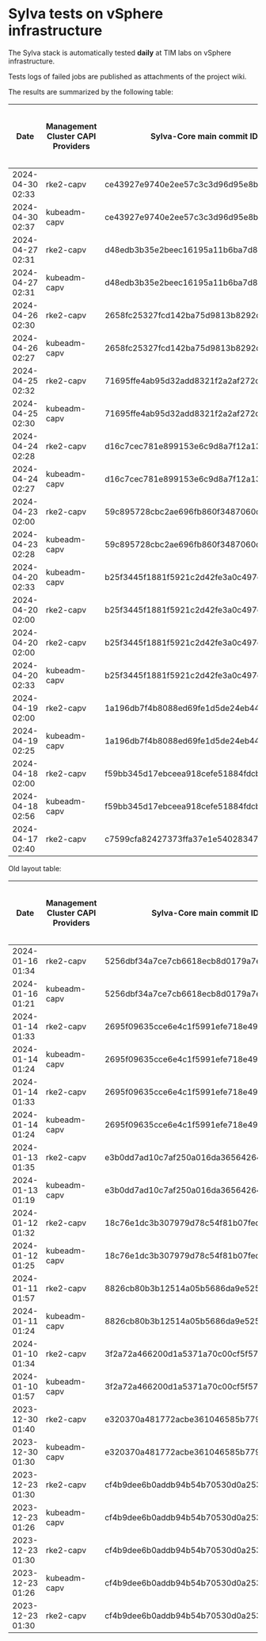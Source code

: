 # Sylva tests on vSphere infrastructure

The Sylva stack is automatically tested **daily** at TIM labs on vSphere infrastructure.

Tests logs of failed jobs are published as attachments of the project wiki.

The results are summarized by the following table:

| Date                      | Management Cluster CAPI Providers | Sylva-Core main commit ID        | Management cluster result                    | Workload cluster result              | Test logs (only for failed tests) |
|---------------------------|-----------------------------------|----------------------------------|----------------------------------------------|--------------------------------------|-----------------------------------|
|2024-04-30 02:33|rke2-capv|ce43927e9740e2ee57c3c3d96d95e8bc22541878|:white_check_mark:|:x:||
|2024-04-30 02:37|kubeadm-capv|ce43927e9740e2ee57c3c3d96d95e8bc22541878|:white_check_mark:|:x:||
|2024-04-27 02:31|rke2-capv|d48edb3b35e2beec16195a11b6ba7d88b16c5a90|:white_check_mark:|:x:||
|2024-04-27 02:31|kubeadm-capv|d48edb3b35e2beec16195a11b6ba7d88b16c5a90|:white_check_mark:|:x:||
|2024-04-26 02:30|rke2-capv|2658fc25327fcd142ba75d9813b8292d337cbd34|:white_check_mark:|:x:||
|2024-04-26 02:27|kubeadm-capv|2658fc25327fcd142ba75d9813b8292d337cbd34|:white_check_mark:|:x:||
|2024-04-25 02:32|rke2-capv|71695ffe4ab95d32add8321f2a2af272cecd0ad3|:white_check_mark:|:white_check_mark:||
|2024-04-25 02:30|kubeadm-capv|71695ffe4ab95d32add8321f2a2af272cecd0ad3|:white_check_mark:|:white_check_mark:||
|2024-04-24 02:28|rke2-capv|d16c7cec781e899153e6c9d8a7f12a13af225a0b|:white_check_mark:|:white_check_mark:||
|2024-04-24 02:27|kubeadm-capv|d16c7cec781e899153e6c9d8a7f12a13af225a0b|:white_check_mark:|:white_check_mark:||
|2024-04-23 02:00|rke2-capv|59c895728cbc2ae696fb860f3487060c4a99b7d9|:x:|N/A|[link](https://gitlab.com/sylva-projects/sylva-core/-/wikis/uploads/de84cda09494f7dc59ff28339ad41645/capv-logs.gz)|
|2024-04-23 02:28|kubeadm-capv|59c895728cbc2ae696fb860f3487060c4a99b7d9|:white_check_mark:|:white_check_mark:|[link](https://gitlab.com/sylva-projects/sylva-core/-/wikis/uploads/de84cda09494f7dc59ff28339ad41645/capv-logs.gz)|
|2024-04-20 02:33|kubeadm-capv|b25f3445f1881f5921c2d42fe3a0c497cb3cbad2|:white_check_mark:|:x:|[link](https://gitlab.com/sylva-projects/sylva-core/-/wikis/uploads/c7bb37b11650e4e4942c88f9ec17ded6/capv-logs.gz)|
|2024-04-20 02:00|rke2-capv|b25f3445f1881f5921c2d42fe3a0c497cb3cbad2|:x:|N/A|[link](https://gitlab.com/sylva-projects/sylva-core/-/wikis/uploads/ea1b7cd6721631497c8bbcb7149104f2/capv-logs.gz)|
|2024-04-20 02:00|rke2-capv|b25f3445f1881f5921c2d42fe3a0c497cb3cbad2|:x:|N/A|[link](https://gitlab.com/sylva-projects/sylva-core/-/wikis/uploads/03e3ebe3ce982ed1c741c415f8aef148/capv-logs.gz)|
|2024-04-20 02:33|kubeadm-capv|b25f3445f1881f5921c2d42fe3a0c497cb3cbad2|:white_check_mark:|:x:|[link](https://gitlab.com/sylva-projects/sylva-core/-/wikis/uploads/03e3ebe3ce982ed1c741c415f8aef148/capv-logs.gz)|
|2024-04-19 02:00|rke2-capv|1a196db7f4b8088ed69fe1d5de24eb44fe6b8fd8|:x:|N/A|[link](https://gitlab.com/sylva-projects/sylva-core/-/wikis/uploads/e47e487be239fe779ac79a425827c087/capv-logs.gz)|
|2024-04-19 02:25|kubeadm-capv|1a196db7f4b8088ed69fe1d5de24eb44fe6b8fd8|:white_check_mark:|:white_check_mark:|[link](https://gitlab.com/sylva-projects/sylva-core/-/wikis/uploads/e47e487be239fe779ac79a425827c087/capv-logs.gz)|
|2024-04-18 02:00|rke2-capv|f59bb345d17ebceea918cefe51884fdcb3d32e72|:x:|N/A|[link](https://gitlab.com/sylva-projects/sylva-core/-/wikis/uploads/c53c8ed4d4bb3631f36514d93e2966fe/capv-logs.gz)|
|2024-04-18 02:56|kubeadm-capv|f59bb345d17ebceea918cefe51884fdcb3d32e72|:x:|N/A|[link](https://gitlab.com/sylva-projects/sylva-core/-/wikis/uploads/c53c8ed4d4bb3631f36514d93e2966fe/capv-logs.gz)|
|2024-04-17 02:40|rke2-capv|c7599cfa82427373ffa37e1e54028347ad9602a7|:white_check_mark:|:white_check_mark:||

Old layout table:

| Date                      | Management Cluster CAPI Providers | Sylva-Core main commit ID        | Result                                       | Test logs (only for failed tests) |
|---------------------------|-----------------------------------|----------------------------------|----------------------------------------------|-----------------------------------|
|2024-01-16 01:34|rke2-capv|5256dbf34a7ce7cb6618ecb8d0179a7eae5fbd46|:white_check_mark: success||
|2024-01-16 01:21|kubeadm-capv|5256dbf34a7ce7cb6618ecb8d0179a7eae5fbd46|:white_check_mark: success||
|2024-01-14 01:33|rke2-capv|2695f09635cce6e4c1f5991efe718e497702f32b|:white_check_mark: success||
|2024-01-14 01:24|kubeadm-capv|2695f09635cce6e4c1f5991efe718e497702f32b|:white_check_mark: success||
|2024-01-14 01:33|rke2-capv|2695f09635cce6e4c1f5991efe718e497702f32b|:white_check_mark: success||
|2024-01-14 01:24|kubeadm-capv|2695f09635cce6e4c1f5991efe718e497702f32b|:white_check_mark: success||
|2024-01-13 01:35|rke2-capv|e3b0dd7ad10c7af250a016da36564264287586bf|:white_check_mark: success||
|2024-01-13 01:19|kubeadm-capv|e3b0dd7ad10c7af250a016da36564264287586bf|:white_check_mark: success||
|2024-01-12 01:32|rke2-capv|18c76e1dc3b307979d78c54f81b07fec0d80d511|:white_check_mark: success||
|2024-01-12 01:25|kubeadm-capv|18c76e1dc3b307979d78c54f81b07fec0d80d511|:white_check_mark: success||
|2024-01-11 01:57|rke2-capv|8826cb80b3b12514a05b5686da9e52505c577704|:x: failed|[link](https://gitlab.com/sylva-projects/sylva-core/-/wikis/uploads/f8332c73b645753fb674c6ec8d7eeabf/capv-logs.gz)|
|2024-01-11 01:24|kubeadm-capv|8826cb80b3b12514a05b5686da9e52505c577704|:white_check_mark: success||
|2024-01-10 01:34|rke2-capv|3f2a72a466200d1a5371a70c00cf5f57d35b73fe|:white_check_mark: success||
|2024-01-10 01:57|kubeadm-capv|3f2a72a466200d1a5371a70c00cf5f57d35b73fe|:x: failed|[link](https://gitlab.com/sylva-projects/sylva-core/-/wikis/uploads/8138bd7fc116d62d656f66aab4c677ac/capv-logs.gz)|
|2023-12-30 01:40|rke2-capv|e320370a481772acbe361046585b779bc4c772fe|:x: failed|[link](https://gitlab.com/sylva-projects/sylva-core/-/wikis/uploads/17d4ffbdc8036903ad000196987782ea/capv-logs.gz)|
|2023-12-30 01:30|kubeadm-capv|e320370a481772acbe361046585b779bc4c772fe|:x: failed|[link](https://gitlab.com/sylva-projects/sylva-core/-/wikis/uploads/17d4ffbdc8036903ad000196987782ea/capv-logs.gz)|
|2023-12-23 01:30|rke2-capv|cf4b9dee6b0addb94b54b70530d0a25365ba937e|:x: failed|[link](https://gitlab.com/sylva-projects/sylva-core/-/wikis/uploads/758ab1ecc725e797a06261c62cc77788/capv-logs.gz)|
|2023-12-23 01:26|kubeadm-capv|cf4b9dee6b0addb94b54b70530d0a25365ba937e|:white_check_mark: success||
|2023-12-23 01:30|rke2-capv|cf4b9dee6b0addb94b54b70530d0a25365ba937e|:x: failed|[link](https://gitlab.com/sylva-projects/sylva-core/-/wikis/uploads/d3bb7c8c3be36d81a9f9930f81189f56/capv-logs.gz)|
|2023-12-23 01:26|kubeadm-capv|cf4b9dee6b0addb94b54b70530d0a25365ba937e|:white_check_mark: success||
|2023-12-23 01:30|rke2-capv|cf4b9dee6b0addb94b54b70530d0a25365ba937e|:x: failed|[link](https://gitlab.com/sylva-projects/sylva-core/-/wikis/uploads/6e58c059b348d378ad25155a7f3ed1c8/capv-logs.gz)|

